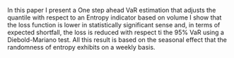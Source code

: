 In this paper I present a One step ahead VaR estimation that adjusts the quantile with respect to an Entropy indicator based on volume
I show that the loss function is lower in statistically significant sense and, in terms of expected shortfall, the loss is reduced with respect ti the 95% VaR
using a Diebold-Mariano test. All this result is based on the seasonal effect that the randomness of entropy exhibits on a weekly basis.
